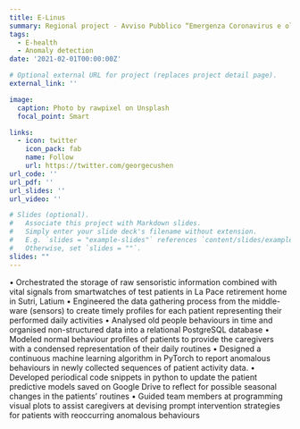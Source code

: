 ```yaml
---
title: E-Linus
summary: Regional project - Avviso Pubblico “Emergenza Coronavirus e oltre” - Domanda prot. n. A0376-2020-070051, CUP; F84E21000000006) in support to DATAWIZARD SRL
tags:
  - E-health
  - Anomaly detection
date: '2021-02-01T00:00:00Z'

# Optional external URL for project (replaces project detail page).
external_link: ''

image:
  caption: Photo by rawpixel on Unsplash
  focal_point: Smart

links:
  - icon: twitter
    icon_pack: fab
    name: Follow
    url: https://twitter.com/georgecushen
url_code: ''
url_pdf: ''
url_slides: ''
url_video: ''

# Slides (optional).
#   Associate this project with Markdown slides.
#   Simply enter your slide deck's filename without extension.
#   E.g. `slides = "example-slides"` references `content/slides/example-slides.md`.
#   Otherwise, set `slides = ""`.
slides: ""
---
```


• Orchestrated the storage of raw sensoristic information combined with vital signals from smartwatches of test patients in La Pace retirement home in Sutri, Latium
• Engineered the data gathering process from the middle-ware (sensors) to create timely profiles for each patient representing their performed daily activities
• Analysed old people behaviours in time and organised non-structured data into a relational PostgreSQL database
• Modeled normal behaviour profiles of patients to provide the caregivers with a condensed representation of their daily routines
• Designed a continuous machine learning algorithm in PyTorch to report anomalous behaviours in newly collected sequences of patient activity data.
• Developed periodical code snippets in python to update the patient predictive models saved on Google Drive to reflect for possible seasonal changes in the patients’ routines
• Guided team members at programming visual plots to assist caregivers at devising prompt intervention strategies for patients with reoccurring anomalous behaviours
